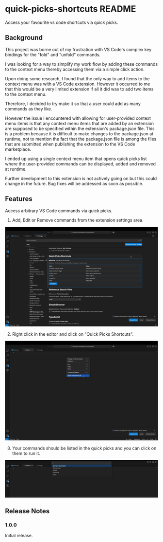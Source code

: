 # quick-picks-shortcuts README

Access your favourite vs code shortcuts via quick picks.


## Background

This project was borne out of my frustration with VS Code's complex key bindings for the "fold" and "unfold" commands.

I was looking for a way to simplify my work flow by adding these commands to the context menu thereby accessing them via a simple click action.

Upon doing some research, I found that the only way to add items to the context menu was with a VS Code extension. However it occurred to me that this would be a very limited extension if all it did was to add two items to the context menu.

Therefore, I decided to try make it so that a user could add as many commands as they like.

However the issue I encountered with allowing for user-provided context menu items is that any context menu items that are added by an extension are supposed to be specified within the extension's package.json file. This is a problem because it is difficult to make changes to the package.json at runtime, not to mention the fact that the package.json file is among the files that are submitted when publishing the extension to the VS Code marketplace.

I ended up using a single context menu item that opens quick picks list where the user-provided commands can be displayed, added and removed at runtime.

Further development to this extension is not actively going on but this could change in the future.
Bug fixes will be addessed as soon as possible.


## Features

Access arbitrary VS Code commands via quick picks.

1. Add, Edit or Remove commands from the extension settings area.

![Add, Edit or Remove commands from the extension settings area](readme_images/1.jpg)

2. Right click in the editor and click on "Quick Picks Shortcuts".

![Right click in the editor and click on "Quick Picks Shortcuts"](readme_images/2.jpg)

3. Your commands should be listed in the quick picks and you can click on them to run it.

![Your commands should be listed in the quick picks and you can click on them to run it](readme_images/3.jpg)


## Release Notes

### 1.0.0

Initial release.

